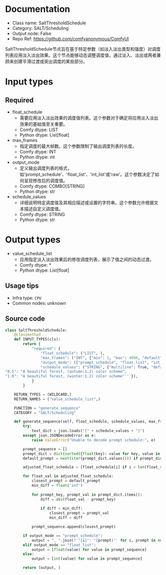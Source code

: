 
# Documentation
- Class name: SaltThresholdSchedule
- Category: SALT/Scheduling
- Output node: False
- Repo Ref: https://github.com/comfyanonymous/ComfyUI

SaltThresholdSchedule节点旨在基于特定参数（如淡入淡出类型和强度）对调度列表应用淡入淡出效果。这个节点能够动态调整调度值，通过淡入、淡出或两者兼顾来创建平滑过渡或突出调度的某些部分。

# Input types
## Required
- float_schedule
    - 需要应用淡入淡出效果的调度值列表。这个参数对于确定将应用淡入淡出效果的基础值至关重要。
    - Comfy dtype: LIST
    - Python dtype: List[float]
- max_frames
    - 指定调度的最大帧数。这个参数限制了输出调度列表的长度。
    - Comfy dtype: INT
    - Python dtype: int
- output_mode
    - 定义输出调度列表的格式，如'prompt_schedule'、'float_list'、'int_list'或'raw'。这个参数决定了如何呈现修改后的调度值。
    - Comfy dtype: COMBO[STRING]
    - Python dtype: str
- schedule_values
    - 详细说明特定调度值及其相应描述或设置的字符串。这个参数允许根据文本描述自定义调度值。
    - Comfy dtype: STRING
    - Python dtype: str

# Output types
- value_schedule_list
    - 应用指定淡入淡出效果后的修改调度列表，展示了值之间的动态过渡。
    - Comfy dtype: *
    - Python dtype: List[float]


## Usage tips
- Infra type: `CPU`
- Common nodes: unknown


## Source code
```python
class SaltThresholdSchedule:
    @classmethod
    def INPUT_TYPES(cls):
        return {
            "required": {
                "float_schedule": ("LIST", ),
                "max_frames": ("INT", {"min": 1, "max": 4096, "default": 16}),
                "output_mode": (["prompt_schedule", "float_list", "int_list", "raw"],),
                "schedule_values": ("STRING", {"multiline": True, "default": '''"0.0": "A beautiful forest, (green:1.2) color scheme",
"0.5": "A beautiful forest, (autumn:1.2) color scheme",
"1.0": "A beautiful forest, (winter:1.2) color scheme"'''}),
            }
        }

    RETURN_TYPES = (WILDCARD,)
    RETURN_NAMES = ("value_schedule_list",)

    FUNCTION = "generate_sequence"
    CATEGORY = "SALT/Scheduling"

    def generate_sequence(self, float_schedule, schedule_values, max_frames, output_mode):
        try:
            text_dict = json.loads("{" + schedule_values + "}")
        except json.JSONDecodeError as e:
            raise ValueError("Unable to decode prompt schedule:", e)

        prompt_sequence = []
        prompt_dict = dict(sorted({float(key): value for key, value in text_dict.items()}.items(), key=lambda x: x[0]))
        default_prompt = next(iter(prompt_dict.values())) if prompt_dict else None

        adjusted_float_schedule = [float_schedule[i] if i < len(float_schedule) else 0 for i in range(max_frames)]

        for float_val in adjusted_float_schedule:
            closest_prompt = default_prompt
            min_diff = float('inf')
            
            for prompt_key, prompt_val in prompt_dict.items():
                diff = abs(float_val - prompt_key)
                
                if diff < min_diff:
                    closest_prompt = prompt_val
                    min_diff = diff

            prompt_sequence.append(closest_prompt)

        if output_mode == "prompt_schedule":
            output = ", ".join(f'"{i}": "{prompt}"' for i, prompt in enumerate(prompt_sequence))
        elif output_mode == "float_list":
            output = [float(value) for value in prompt_sequence]
        else:
            output = [int(value) for value in prompt_sequence]

        return (output, )  

```
